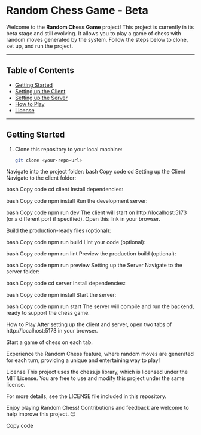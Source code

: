 # Random Chess Game - Beta

Welcome to the **Random Chess Game** project! This project is currently in its beta stage and still evolving. It allows you to play a game of chess with random moves generated by the system. Follow the steps below to clone, set up, and run the project.

---

## Table of Contents

- [Getting Started](#getting-started)
- [Setting up the Client](#setting-up-the-client)
- [Setting up the Server](#setting-up-the-server)
- [How to Play](#how-to-play)
- [License](#license)

---

## Getting Started

1. Clone this repository to your local machine:
   ```bash
   git clone <your-repo-url>
Navigate into the project folder:
bash
Copy code
cd <project-folder-name>
Setting up the Client
Navigate to the client folder:

bash
Copy code
cd client
Install dependencies:

bash
Copy code
npm install
Run the development server:

bash
Copy code
npm run dev
The client will start on http://localhost:5173 (or a different port if specified). Open this link in your browser.

Build the production-ready files (optional):

bash
Copy code
npm run build
Lint your code (optional):

bash
Copy code
npm run lint
Preview the production build (optional):

bash
Copy code
npm run preview
Setting up the Server
Navigate to the server folder:

bash
Copy code
cd server
Install dependencies:

bash
Copy code
npm install
Start the server:

bash
Copy code
npm run start
The server will compile and run the backend, ready to support the chess game.

How to Play
After setting up the client and server, open two tabs of http://localhost:5173 in your browser.

Start a game of chess on each tab.

Experience the Random Chess feature, where random moves are generated for each turn, providing a unique and entertaining way to play!

License
This project uses the chess.js library, which is licensed under the MIT License. You are free to use and modify this project under the same license.

For more details, see the LICENSE file included in this repository.

Enjoy playing Random Chess! Contributions and feedback are welcome to help improve this project. 😊

Copy code





